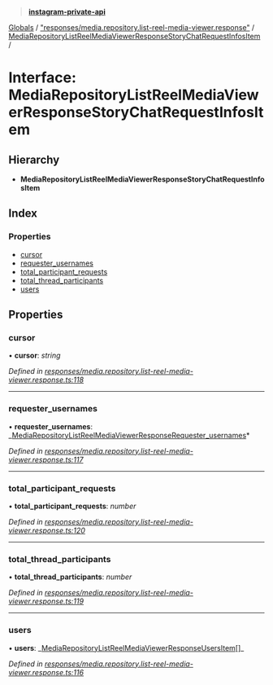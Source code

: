 > **[instagram-private-api](../README.md)**

[Globals](../README.md) / ["responses/media.repository.list-reel-media-viewer.response"](../modules/_responses_media_repository_list_reel_media_viewer_response_.md) / [MediaRepositoryListReelMediaViewerResponseStoryChatRequestInfosItem](_responses_media_repository_list_reel_media_viewer_response_.mediarepositorylistreelmediaviewerresponsestorychatrequestinfositem.md) /

# Interface: MediaRepositoryListReelMediaViewerResponseStoryChatRequestInfosItem

## Hierarchy

- **MediaRepositoryListReelMediaViewerResponseStoryChatRequestInfosItem**

## Index

### Properties

- [cursor](_responses_media_repository_list_reel_media_viewer_response_.mediarepositorylistreelmediaviewerresponsestorychatrequestinfositem.md#cursor)
- [requester_usernames](_responses_media_repository_list_reel_media_viewer_response_.mediarepositorylistreelmediaviewerresponsestorychatrequestinfositem.md#requester_usernames)
- [total_participant_requests](_responses_media_repository_list_reel_media_viewer_response_.mediarepositorylistreelmediaviewerresponsestorychatrequestinfositem.md#total_participant_requests)
- [total_thread_participants](_responses_media_repository_list_reel_media_viewer_response_.mediarepositorylistreelmediaviewerresponsestorychatrequestinfositem.md#total_thread_participants)
- [users](_responses_media_repository_list_reel_media_viewer_response_.mediarepositorylistreelmediaviewerresponsestorychatrequestinfositem.md#users)

## Properties

### cursor

• **cursor**: _string_

_Defined in [responses/media.repository.list-reel-media-viewer.response.ts:118](https://github.com/realinstadude/instagram-private-api/blob/4ae8fec/src/responses/media.repository.list-reel-media-viewer.response.ts#L118)_

---

### requester_usernames

• **requester_usernames**: _[MediaRepositoryListReelMediaViewerResponseRequester_usernames](\_responses_media_repository_list_reel_media_viewer_response_.mediarepositorylistreelmediaviewerresponserequester*usernames.md)*

_Defined in [responses/media.repository.list-reel-media-viewer.response.ts:117](https://github.com/realinstadude/instagram-private-api/blob/4ae8fec/src/responses/media.repository.list-reel-media-viewer.response.ts#L117)_

---

### total_participant_requests

• **total_participant_requests**: _number_

_Defined in [responses/media.repository.list-reel-media-viewer.response.ts:120](https://github.com/realinstadude/instagram-private-api/blob/4ae8fec/src/responses/media.repository.list-reel-media-viewer.response.ts#L120)_

---

### total_thread_participants

• **total_thread_participants**: _number_

_Defined in [responses/media.repository.list-reel-media-viewer.response.ts:119](https://github.com/realinstadude/instagram-private-api/blob/4ae8fec/src/responses/media.repository.list-reel-media-viewer.response.ts#L119)_

---

### users

• **users**: _[MediaRepositoryListReelMediaViewerResponseUsersItem](\_responses_media_repository_list_reel_media_viewer_response_.mediarepositorylistreelmediaviewerresponseusersitem.md)[]\_

_Defined in [responses/media.repository.list-reel-media-viewer.response.ts:116](https://github.com/realinstadude/instagram-private-api/blob/4ae8fec/src/responses/media.repository.list-reel-media-viewer.response.ts#L116)_
